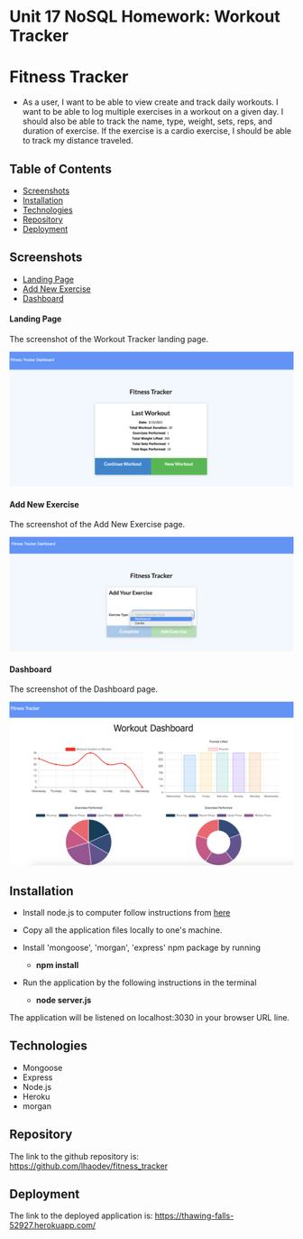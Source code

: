 # Unit 17 NoSQL Homework: Workout Tracker


# Fitness Tracker

* As a user, I want to be able to view create and track daily workouts. I want to be able to log multiple exercises in a workout on a given day. I should also be able to track the name, type, weight, sets, reps, and duration of exercise. If the exercise is a cardio exercise, I should be able to track my distance traveled. 


## Table of Contents
* [Screenshots](#Screenshots)
* [Installation](#Installation)
* [Technologies](#Technologies)
* [Repository](#Repository)
* [Deployment](#Deployment)

## Screenshots
* [Landing Page](#public/assets/landingpage.png)
* [Add New Exercise](#public/assets/newworkout.png)
* [Dashboard](#public/assets/dashboard.png)

#### Landing Page
The screenshot of the Workout Tracker landing page.

<p align="center">
  <img src="./public/assets/landingpage.png" alt="landing page">
</p>

#### Add New Exercise
The screenshot of the Add New Exercise page.

<p align="center">
  <img src="./public/assets/newworkout.png" alt="add exercise screen">
</p>

#### Dashboard
The screenshot of the Dashboard page.

<p align="center">
  <img src="./public/assets/dashboard.png" alt="dashboard">
</p>

## Installation

* Install node.js to computer follow instructions from  [here](https://nodejs.org/en/)
* Copy all the application files locally to one's machine.
* Install 'mongoose', 'morgan', 'express' npm package by running 

    * **npm install**

* Run the application by the following instructions in the terminal

    * **node server.js**

The application will be listened on localhost:3030 in your browser URL line.


## Technologies

* Mongoose
* Express
* Node.js
* Heroku
* morgan

## Repository

The link to the github repository is: https://github.com/lhaodev/fitness_tracker 

## Deployment

The link to the deployed application is: https://thawing-falls-52927.herokuapp.com/

